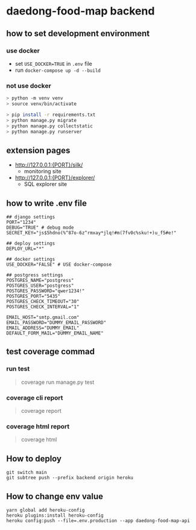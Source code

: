 # daedong-food-map backend


## how to set development environment

### use docker
- set `USE_DOCKER=TRUE` in `.env` file
- run `docker-compose up -d --build`

### not use docker
```bash
> python -m venv venv
> source venv/bin/activate

> pip install -r requirements.txt
> python manage.py migrate
> python manage.py collectstatic
> python manage.py runserver
```

## extension pages
- http://127.0.0.1:{PORT}/silk/
  - monitoring site
- http://127.0.0.1:{PORT}/explorer/
  - SQL explorer site
## how to write .env file
```
## django settings
PORT="1234"
DEBUG="TRUE" # debug mode
SECRET_KEY="js$5hdno(%^87o-6z^rmxay*jlq!#m(7fv0c%sku!+)u_f5#e!"

## deploy settings
DEPLOY_URL="*"

## docker settings
USE_DOCKER="FALSE" # USE docker-compose

## postgress settings
POSTGRES_NAME="postgress"
POSTGRES_USER="postgress"
POSTGRES_PASSWORD="qwer1234!"
POSTGRES_PORT="5435"
POSTGRES_CHECK_TIMEOUT="30"
POSTGRES_CHECK_INTERVAL="1"

EMAIL_HOST="smtp.gmail.com"
EMAIL_PASSWORD="DUMMY_EMAIL_PASSWORD"
EMAIL_ADDRESS="DUMMY_EMAIL"
DEFAULT_FORM_MAIL="DUMMY_EMAIL_NAME"

```

## test coverage commad
### run test
> coverage run  manage.py test

### coverage cli report
> coverage report

### coverage html report
> coverage html

## How to deploy
```
git switch main
git subtree push --prefix backend origin heroku
```

## How to change env value
```
yarn global add heroku-config
heroku plugins:install heroku-config
heroku config:push --file=.env.production --app daedong-food-map-api
```
